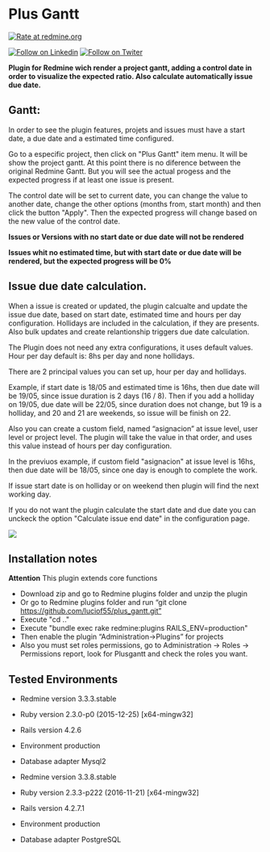 # Plus Gantt


[![Rate at redmine.org](http://img.shields.io/badge/rate%20at-redmine.org-blue.svg?style=flat)](http://www.redmine.org/plugins/plus_gantt)

[![Follow on Linkedin](https://aib.msu.edu/graphics/linked_in.png)](https://www.linkedin.com/in/lucioferrero/)
[![Follow on Twiter](https://aib.msu.edu/graphics/twitter_logo.png)](https://twitter.com/luciof55/)

**Plugin for Redmine wich render a project gantt, adding a control date in order to visualize the expected ratio. Also calculate automatically issue due date.**

## Gantt:

In order to see the plugin features, projets and issues must have a start date, a due date and a estimated time configured.

Go to a especific project, then click on "Plus Gantt" item menu. It will be show the project gantt. At this point there is no diference between the original Redmine Gantt. But you will see the actual progess and the expected progress if at least one issue is present.

The control date will be set to current date, you can change the value to another date, change the other options (months from, start month) and then click the button "Apply". Then the expected progress will change based on the new value of the control date.

**Issues or Versions with no start date or due date will not be rendered**

**Issues whit no estimated time, but with start date or due date will be rendered, but the expected progress will be 0%**

## Issue due date calculation.

When a issue is created or updated, the plugin calcualte and update the issue due date, based on start date, estimated time and hours per day configuration. Hollidays are included in the calculation, if they are presents. Also bulk updates and create relantionship triggers due date calculation.

The Plugin does not need any extra configurations, it uses default values. Hour per day default is: 8hs per day and none hollidays.

There are 2 principal values you can set up, hour per day and hollidays.

Example, if start date is 18/05 and estimated time is 16hs, then due date will be 19/05, since issue duration is 2 days (16 / 8). Then if you add a holliday on 19/05, due date will be 22/05, since duration does not change, but 19 is a holliday, and 20 and 21 are weekends, so issue will be finish on 22.

Also you can create a custom field, named “asignacion” at issue level, user level or project level. The plugin will take the value in that order, and uses this value instead of hours per day configuration.

In the previuos example, if custom field "asignacion" at issue level is 16hs, then due date will be 18/05, since one day is enough to complete the work.

If issue start date is on holliday or on weekend then plugin will find the next working day.

If you do not want the plugin calculate the start date and due date you can unckeck the option "Calculate issue end date" in the configuration page.

![](https://redmine.org/attachments/download/18357)

## Installation notes

**Attention** This plugin extends core functions

* Download zip and go to Redmine plugins folder and unzip the plugin 
* Or go to Redmine plugins folder and run “git clone https://github.com/luciof55/plus_gantt.git”
* Execute "cd .."
* Execute "bundle exec rake redmine:plugins RAILS_ENV=production"
* Then enable the plugin “Administration->Plugins” for projects
* Also you must set roles permissions, go to Administration -> Roles -> Permissions report, look for Plusgantt and check the roles you want.

## Tested Environments
* Redmine version                3.3.3.stable
* Ruby version                   2.3.0-p0 (2015-12-25) [x64-mingw32]
* Rails version                  4.2.6
* Environment                    production
* Database adapter               Mysql2

* Redmine version                3.3.8.stable
* Ruby version                   2.3.3-p222 (2016-11-21) [x64-mingw32]
* Rails version                  4.2.7.1
* Environment                    production
* Database adapter               PostgreSQL
